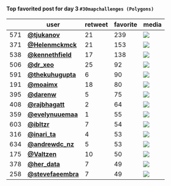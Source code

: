 #### Top favorited post for day 3 `#30mapchallenges (Polygons)` 
|     | user                                          |   retweet |   favorite | media                                                                                        |
|-----|-----------------------------------------------|-----------|------------|----------------------------------------------------------------------------------------------|
| 571 | **[@tjukanov](https://t.co/uLN9PJeg1k)**      |        21 |        239 | ![](http://pbs.twimg.com/media/El4Qv6tW0AEoreL.jpg)                                          |
| 371 | **[@Helenmckmck](https://t.co/pPbs6Py9ZI)**   |        21 |        153 | ![](http://pbs.twimg.com/media/El5-yUKWkAIS7OD.jpg)                                          |
| 538 | **[@kennethfield](https://t.co/O5is4PtFCb)**  |        17 |        138 | ![](http://pbs.twimg.com/media/El285DrUcAA_NEv.jpg)                                          |
| 506 | **[@dr_xeo](https://t.co/uUujVgV2ql)**        |        25 |         92 | ![](http://pbs.twimg.com/media/El4w90wXEAAu2gp.jpg)                                          |
| 591 | **[@thekuhugupta](https://t.co/PBBwm0kMKT)**  |         6 |         90 | ![](http://pbs.twimg.com/media/El3v1L8VMAEMWbu.jpg)                                          |
| 191 | **[@moaimx](https://t.co/aSJFhEp7za)**        |        18 |         80 | ![](http://pbs.twimg.com/media/El7kZTGXEAIHeIy.jpg)                                          |
| 395 | **[@darenw](https://t.co/IVnh4RDG2q)**        |         5 |         75 | ![](http://pbs.twimg.com/media/El5z7aVXYAIQl6N.jpg)                                          |
| 408 | **[@rajbhagatt](https://t.co/PqM78uwwOA)**    |         2 |         64 | ![](http://pbs.twimg.com/media/El5vxefVMAAeOPJ.jpg)                                          |
| 359 | **[@evelynuuemaa](https://t.co/gM1T6SJAdj)**  |         1 |         55 | ![](http://pbs.twimg.com/media/El6DH2aXIAE4-an.jpg)                                          |
| 603 | **[@ibltzr](https://t.co/HN0CbDLZYK)**        |         7 |         54 | ![](http://pbs.twimg.com/ext_tw_video_thumb/1323462184953913349/pu/img/DpZX-WVqVGDMg8M4.jpg) |
| 316 | **[@inari_ta](https://t.co/x1OGstgfpL)**      |         4 |         53 | ![](http://pbs.twimg.com/media/El6eKiQXEAIIgID.png)                                          |
| 634 | **[@andrewdc_nz](https://t.co/jDLNYy4Nn0)**   |         5 |         53 | ![](http://pbs.twimg.com/media/El25ZwTU4AEpXh5.jpg)                                          |
| 175 | **[@Valtzen](https://t.co/3SKLXYljS9)**       |        10 |         50 | ![](http://pbs.twimg.com/media/El7uBX8WkAA7Ujo.jpg)                                          |
| 378 | **[@her_data](https://t.co/XrDZrvLeLi)**      |         7 |         49 | ![](http://pbs.twimg.com/media/El57QGJXYAI8kmH.jpg)                                          |
| 258 | **[@stevefaeembra](https://t.co/5CVVMCiPaa)** |         7 |         49 | ![](http://pbs.twimg.com/media/El6_d97XgAAZewD.jpg)                                          |


